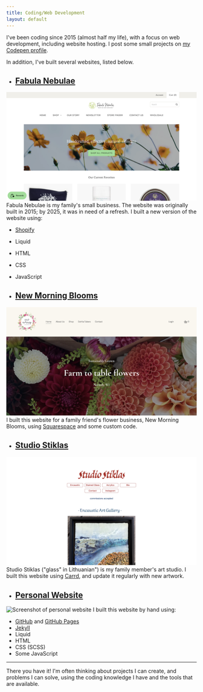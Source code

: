 ```yaml
---
title: Coding/Web Development
layout: default
---
```


I've been coding since 2015 (almost half my life), with a focus on web development, including website hosting. I post some small projects on [my Codepen profile](https://codepen.io/gaudenisg).

In addition, I've built several websites, listed below. 

* ## [Fabula Nebulae](https://fabulanebulae.com)
![Screenshot of Fabula Nebulae website](/assets/images/fabulanebulae-website-screenshot.png)
Fabula Nebulae is my family's small business. The website was originally built in 2015; by 2025, it was in need of a refresh. I built a new version of the website using:
* [Shopify](https://shopify.com)
* Liquid
* HTML
* CSS
* JavaScript

* ## [New Morning Blooms](https://newmorningblooms.com)
![Screenshot of New Morning Blooms website](/assets/images/newmorningblooms-website-screenshot.png)
I built this website for a family friend's flower business, New Morning Blooms, using [Squarespace](https://squarespace.com) and some custom code.

* ## [Studio Stiklas](https://studiostiklas.com)
![Screenshot of Studio Stiklas website](/assets/images/studiostiklas-website-screenshot.png)
Studio Stiklas ("glass" in Lithuanian") is my family member's art studio. I built this website using [Carrd](https://carrd.co), and update it regularly with new artwork.

* ## [Personal Website](/)
![Screenshot of personal website](/assets/images/personal-website-screenshot.png)
I built this website by hand using:
* [GitHub](https://github.com) and [GitHub Pages](https://docs.github.com/en/pages)
* [Jekyll](https://jekyllrb.com)
* Liquid
* HTML
* CSS (SCSS)
* Some JavaScript

---

There you have it! I'm often thinking about projects I can create, and problems I can solve, using the coding knowledge I have and the tools that are available.
